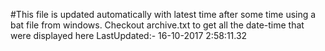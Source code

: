 #This file is updated automatically with latest time after some time using a bat file from windows. Checkout archive.txt to get all the date-time that were displayed here
LastUpdated:- 16-10-2017  2:58:11.32 
